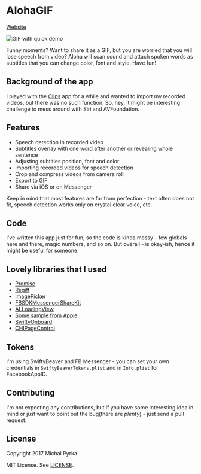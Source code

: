 # AlohaGIF

[Website](http://www.alohagif.com)

![GIF with quick demo](Resources/demo.gif)

Funny moments? Want to share it as a GIF, but you are worried that you will lose speech from video? Aloha will scan sound and attach spoken words as subtitles that you can change color, font and style. Have fun!

## Background of the app

I played with the [Clips](https://itunes.apple.com/us/app/clips/id1212699939?mt=8) app for a while and wanted to import my recorded videos, but there was no such function. So, hey, it might be interesting challenge to mess around with Siri and AVFoundation.

## Features

* Speech detection in recorded video
* Subtitles overlay with one word after another or revealing whole sentence
* Adjusting subtitles position, font and color
* Importing recorded videos for speech detection
* Crop and compress videos from camera roll
* Export to GIF
* Share via iOS or on Messenger

Keep in mind that most features are far from perfection - text often does not fit, speech detection works only on crystal clear voice, etc.

## Code

I've written this app just for fun, so the code is kinda messy - few globals here and there, magic numbers, and so on. But overall - is okay-ish, hence it might be useful for someone.

## Lovely libraries that I used

* [Promise](https://github.com/khanlou/Promise)
* [Regift](https://github.com/matthewpalmer/Regift)
* [ImagePicker](https://github.com/hyperoslo/ImagePicker/)
* [FBSDKMessengerShareKit](https://github.com/facebook/facebook-ios-sdk/tree/master/FBSDKMessengerShareKit)
* [ALLoadingView](https://github.com/ALoginov/ALLoadingView)
* [Some sample from Apple](https://developer.apple.com/library/content/samplecode/AVCam/Introduction/Intro.html#//apple_ref/doc/uid/DTS40010112)
* [SwiftyOnboard](https://github.com/juanpablofernandez/SwiftyOnboard)
* [CHIPageControl](https://github.com/ChiliLabs/CHIPageControl)


## Tokens

I'm using SwiftyBeaver and FB Messenger - you can set your own credentials in ```SwiftyBeaverTokens.plist``` and in ```Info.plist``` for FacebookAppID.

## Contributing

I'm not expecting any contributions, but if you have some interesting idea in mind or just want to point out the bug(there are _plenty_) - just send a pull request.

## License

Copyright 2017 Michal Pyrka.

MIT License. See [LICENSE](LICENSE).
